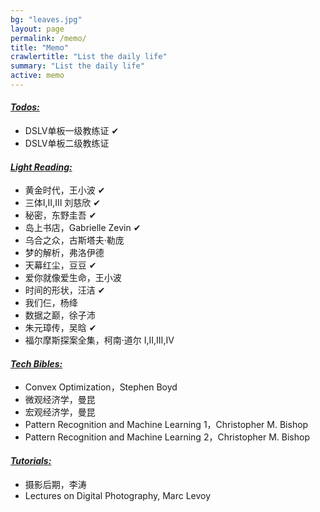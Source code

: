 ```yaml
---
bg: "leaves.jpg"
layout: page
permalink: /memo/
title: "Memo"
crawlertitle: "List the daily life"
summary: "List the daily life"
active: memo
---
```


<h4><i><u>Todos:</u></i></h4>
<ul>
  <li>DSLV单板一级教练证 &#10004;</li>
  <li>DSLV单板二级教练证</li>
</ul>

<p></p>
<h4><i><u>Light Reading:</u></i></h4>
<ul>
  <li>黄金时代，王小波 &#10004; </li>
	<li>三体&#8544;,&#8545;,&#8546; 刘慈欣 &#10004; </li>
  <li>秘密，东野圭吾 &#10004; </li>
  <li>岛上书店，Gabrielle Zevin &#10004; </li>
  <li>乌合之众，古斯塔夫·勒庞 </li>
  <li>梦的解析，弗洛伊德</li>
  <li>天幕红尘，豆豆 &#10004; </li>
  <li>爱你就像爱生命，王小波</li>
  <li>时间的形状，汪洁 &#10004; </li>
  <li>我们仨，杨绛</li>
  <li>数据之巅，徐子沛</li>
  <li>朱元璋传，吴晗 &#10004; </li>
  <li>福尔摩斯探案全集，柯南·道尔 &#8544;,&#8545;,&#8546;,&#8547; </li>
</ul>

<p></p>
<h4><i><u>Tech Bibles:</u></i></h4>
<ul>
  <li>Convex Optimization，Stephen Boyd </li>
  <li>微观经济学，曼昆</li>
  <li>宏观经济学，曼昆</li>
  <li>Pattern Recognition and Machine Learning 1，Christopher M. Bishop</li>
  <li>Pattern Recognition and Machine Learning 2，Christopher M. Bishop</li>
</ul>

<p></p>
<h4><i><u>Tutorials:</u></i></h4>
<ul>
	<li>摄影后期，李涛</li>
	<li>Lectures on Digital Photography, Marc Levoy</li>
</ul>